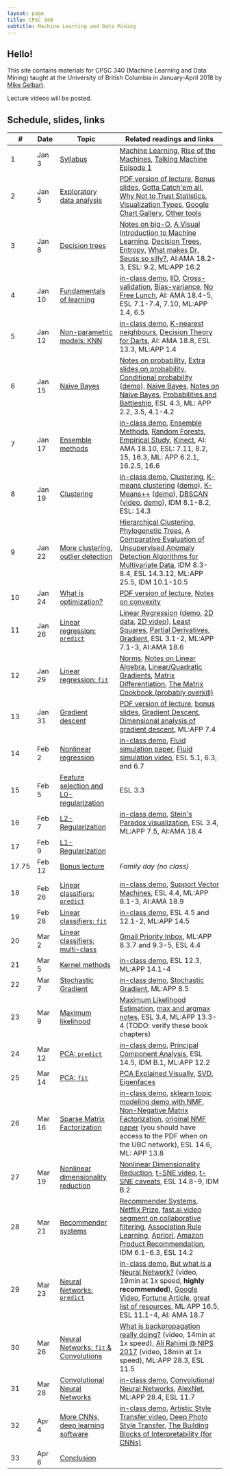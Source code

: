 ```yaml
---
layout: page
title: CPSC 340
subtitle: Machine Learning and Data Mining
---
```



## Hello!

This site contains materials for CPSC 340 (Machine Learning and Data Mining) 
taught at the University of British Columbia
in January-April 2018 by [Mike Gelbart](http://www.cs.ubc.ca/~mgelbart/). 

Lecture videos will be posted.

## Schedule, slides, links

| # | Date | Topic | Related readings and links | 
|---|--------|--------|---------------------------|
| 1 | Jan 3 | [Syllabus](lectures/L1.pdf?raw=1) | [Machine Learning](https://en.wikipedia.org/wiki/Machine_learning), [Rise of the Machines](http://www.economist.com/news/briefing/21650526-artificial-intelligence-scares-peopleexcessively-so-rise-machines), [Talking Machine Episode 1](http://www.thetalkingmachines.com/blog/2015/1/1/hello-world) |
| 2 | Jan 5 | [Exploratory data analysis](lectures/L2.ipynb) | [PDF version of lecture](lectures/L2.pdf?raw=1), [Bonus slides](lectures/L2bonus.pdf?raw=1), [Gotta Catch'em all](http://datagenetics.com/blog/april32016/index.html), [Why Not to Trust Statistics](https://mathwithbaddrawings.com/2016/07/13/why-not-to-trust-statistics/), [Visualization Types](http://guides.library.duke.edu/datavis/vis_types), [Google Chart Gallery](https://developers.google.com/chart/interactive/docs/gallery?hl=en), [Other tools](http://selection.datavisualization.ch/) |
| 3 | Jan 8 | [Decision trees](lectures/L3.pdf?raw=1)  | [Notes on big-O](https://www.cs.ubc.ca/~schmidtm/Courses/340-F15/notes_BigO.pdf), [A Visual Introduction to Machine Learning](http://www.r2d3.us/visual-intro-to-machine-learning-part-1), [Decision Trees](https://en.wikipedia.org/wiki/Decision_tree_learning), [Entropy](https://en.wikipedia.org/wiki/Entropy_(information_theory)), [What makes Dr. Seuss so silly?](https://www.washingtonpost.com/news/morning-mix/wp/2015/12/02/scientists-have-figured-out-what-makes-dr-seuss-so-silly/), AI:AMA 18.2-3, ESL: 9.2, ML:APP 16.2 | 
| 4 | Jan 10 | [Fundamentals of learning](lectures/L4.pdf?raw=1) | [in-class demo](lectures/L4demo.ipynb), [IID](https://en.wikipedia.org/wiki/Independent_and_identically_distributed_random_variables), [Cross-validation](https://en.wikipedia.org/wiki/Cross-validation_(statistics)), [Bias-variance](https://en.wikipedia.org/wiki/Bias%E2%80%93variance_tradeoff), [No Free Lunch](http://dml.cs.byu.edu/~cgc/docs/mldm_tools/Reading/LCG.pdf), AI: AMA 18.4-5, ESL 7.1-7.4, 7.10, ML:APP 1.4, 6.5 | 
| 5 | Jan 12 | [Non-parametric models: KNN](lectures/L5.pdf?raw=1) | [in-class demo](lectures/L5demo.ipynb), [K-nearest neighbours](https://en.wikipedia.org/wiki/K-nearest_neighbors_algorithm), [Decision Theory for Darts](http://www.datagenetics.com/blog/january12012/index.html), AI: AMA 18.8, ESL 13.3, ML:APP 1.4 | 
| 6 | Jan 15 | [Naive Bayes](lectures/L6.pdf?raw=1) | [Notes on probability](https://www.cs.ubc.ca/~schmidtm/Courses/340-F15/notes_probability.pdf), [Extra slides on probability](lectures/probability_notes.pdf), [Conditional probability](https://en.wikipedia.org/wiki/Conditional_probability) ([demo](http://setosa.io/ev/conditional-probability/)), [Naive Bayes](https://en.wikipedia.org/wiki/Naive_Bayes_classifier), [Notes on Naive Bayes](http://www.cs.ubc.ca/~schmidtm/Courses/540-F14/naiveBayes.pdf), [Probabilities and Battleship](http://datagenetics.com/blog/december32011/index.html), ESL 4.3, ML: APP 2.2, 3.5, 4.1-4.2 | 
| 7 | Jan 17 | [Ensemble methods](lectures/L7.pdf?raw=1) | [in-class demo](lectures/L7demo.ipynb), [Ensemble Methods](https://en.wikipedia.org/wiki/Ensemble_learning), [Random Forests](https://en.wikipedia.org/wiki/Random_forest), [Empirical Study](http://jmlr.org/papers/volume15/delgado14a/delgado14a.pdf), [Kinect](https://www.microsoft.com/en-us/research/wp-content/uploads/2016/02/BodyPartRecognition.pdf), AI: AMA 18.10, ESL: 7.11, 8.2, 15, 16.3, ML: APP 6.2.1, 16.2.5, 16.6 | 
| 8 | Jan 19 | [Clustering](lectures/L8.pdf?raw=1) | [in-class demo](lectures/L8demo.ipynb), [Clustering](https://en.wikipedia.org/wiki/Cluster_analysis), [K-means clustering](https://en.wikipedia.org/wiki/K-means_clustering) ([demo](https://www.naftaliharris.com/blog/visualizing-k-means-clustering/)), [K-Means++](http://ilpubs.stanford.edu:8090/778/1/2006-13.pdf) ([demo](https://www.youtube.com/watch?v=BIQDlmZDuf8)), [DBSCAN](https://en.wikipedia.org/wiki/DBSCAN) ([video](https://www.cs.ubc.ca/~schmidtm/Courses/340-F16/dbscan.mov), [demo](https://www.naftaliharris.com/blog/visualizing-dbscan-clustering/)), IDM 8.1-8.2, ESL: 14.3 | 
| 9 | Jan 22 | [More clustering, outlier detection](lectures/L9.pdf?raw=1) | [Hierarchical Clustering](https://en.wikipedia.org/wiki/Hierarchical_clustering), [Phylogenetic Trees](https://en.wikipedia.org/wiki/Phylogenetic_tree), [A Comparative Evaluation of Unsupervised Anomaly Detection Algorithms for Multivariate Data](http://journals.plos.org/plosone/article?id=10.1371%2Fjournal.pone.0152173), IDM 8.3-8.4, ESL 14.3.12, ML:APP 25.5, IDM 10.1-10.5  | 
| 10 | Jan 24 | [What is optimization?](lectures/L10.ipynb) | [PDF version of lecture](lectures/L10.pdf?raw=1), [Notes on convexity](lectures/L10_convexity.pdf?raw=d1) |
| 11 | Jan 26 | [Linear regression: `predict`](lectures/L11.pdf?raw=1) | [Linear Regression](http://datagenetics.com/blog/august12013/index.html) ([demo](http://setosa.io/ev/ordinary-least-squares-regression/), [2D data](linear.mp4), [2D video](linear2.mp4)), [Least Squares](https://en.wikipedia.org/wiki/Ordinary_least_squares), [Partial Derivatives](https://en.wikipedia.org/wiki/Partial_derivative), [Gradient](https://en.wikipedia.org/wiki/Gradient), ESL 3.1-2, ML:APP 7.1-3, AI:AMA 18.6 | 
| 12 | Jan 29 | [Linear regression: `fit`](lectures/L12.pdf?raw=1) | [Norms](https://en.wikipedia.org/wiki/Norm_(mathematics)), [Notes on Linear Algebra](https://www.cs.ubc.ca/~schmidtm/Documents/2009_Notes_LinearAlgebra.pdf), [Linear/Quadratic Gradients](https://www.cs.ubc.ca/~schmidtm/Courses/340-F16/linearQuadraticGradients.pdf), [Matrix Differentiation](https://atmos.washington.edu/~dennis/MatrixCalculus.pdf), [The Matrix Cookbook (probably overkill)](https://www.math.uwaterloo.ca/~hwolkowi/matrixcookbook.pdf)  |
| 13 | Jan 31 | [Gradient descent](lectures/L13.ipynb) | [PDF version of lecture](lectures/L13.pdf?raw=1), [bonus slides](lectures/L13bonus.pdf?raw=1), [Gradient Descent](https://en.wikipedia.org/wiki/Gradient_descent), [Dimensional analysis of gradient descent](http://timvieira.github.io/blog/post/2016/05/27/dimensional-analysis-of-gradient-ascent/), ML:APP 7.4 |
| 14 | Feb 2 | [Nonlinear regression](lectures/L14.pdf?raw=1) | [in-class demo](lectures/L14demo.ipynb), [Fluid simulation paper](https://www.inf.ethz.ch/personal/ladickyl/fluid_sigasia15.pdf), [Fluid simulation video](https://www.youtube.com/watch?v=kGB7Wd9CudA), ESL 5.1, 6.3, and 6.7 |  
| 15 | Feb 5 | [Feature selection and L0-regularization](lectures/L15.pdf?raw=1) | ESL 3.3 |
| 16 | Feb 7 | [L2-Regularization](lectures/L16.pdf?raw=1) | [in-class demo](lectures/L16demo.ipynb), [Stein's Paradox visualization](https://www.naftaliharris.com/blog/steinviz), ESL 3.4, ML:APP 7.5, AI:AMA 18.4 |
| 17 | Feb 9 | [L1-Regularization](lectures/L17.pdf?raw=1) | 
| 17.75  | Feb 12 | [Bonus lecture](lectures/L17_and_three_quarters.ipynb) | _Family day (no class)_ | 
| | | | |
| 18 | Feb 26 | [Linear classifiers: `predict`](lectures/L18.pdf?raw=1) | [in-class demo](lectures/L18demo.ipynb), [Support Vector Machines](https://en.wikipedia.org/wiki/Support_vector_machine), ESL 4.4, ML:APP 8.1-3, AI:AMA 18.9 | 
| 19 | Feb 28 | [Linear classifiers: `fit`](lectures/L19.pdf?raw=1) | [in-class demo](lectures/L19demo.ipynb), ESL 4.5 and 12.1-2, ML:APP 14.5 |
| 20 | Mar 2 | [Linear classifiers: multi-class](lectures/L20.pdf?raw=1) | [Gmail Priority Inbox](http://static.googleusercontent.com/media/research.google.com/en//pubs/archive/36955.pdf), ML:APP 8.3.7 and 9.3-5, ESL 4.4 |
| 21 | Mar 5 | [Kernel methods](lectures/L21.pdf?raw=1) | [in-class demo](lectures/L21demo.ipynb), ESL 12.3, ML:APP 14.1-4 
| 22 | Mar 7 | [Stochastic Gradient](lectures/L22.pdf?raw=1) | [in-class demo](lectures/L22demo.ipynb), [Stochastic Gradient](https://en.wikipedia.org/wiki/Stochastic_gradient_descent), ML:APP 8.5 |
| 23 | Mar 9 | [Maximum likelihood](lectures/L23.pdf?raw=1) | [Maximum Likelihood Estimation](https://en.wikipedia.org/wiki/Maximum_likelihood_estimation), [max and argmax notes](https://www.cs.ubc.ca/~schmidtm/Courses/540-W16/max.pdf), ESL 3.4, ML:APP 13.3-4 (TODO: verify these book chapters) 
| 24 | Mar 12 | [PCA: `predict`](lectures/L24.pdf?raw=1) | [in-class demo](lectures/L24demo.ipynb), [Principal Component Analysis](https://en.wikipedia.org/wiki/Principal_component_analysis), ESL 14.5, IDM B.1, ML:APP 12.2 | 
| 25 | Mar 14 | [PCA: `fit`](lectures/L25.pdf?raw=1) | [PCA Explained Visually](http://setosa.io/ev/principal-component-analysis), [SVD](https://en.wikipedia.org/wiki/Singular_value_decomposition), [Eigenfaces](https://en.wikipedia.org/wiki/Eigenface) |
| 26 | Mar 16 | [Sparse Matrix Factorization](lectures/L26.pdf?raw=1) | [in-class demo](lectures/L26demo.ipynb), [sklearn topic modeling demo with NMF](http://scikit-learn.org/stable/auto_examples/applications/plot_topics_extraction_with_nmf_lda.html), [Non-Negative Matrix Factorization](https://en.wikipedia.org/wiki/Non-negative_matrix_factorization), [original NMF paper](http://www.nature.com/nature/journal/v401/n6755/abs/401788a0.html) (you should have access to the PDF when on the UBC network), ESL 14.6, ML: APP 13.8 |
| 27 | Mar 19 | [Nonlinear dimensionality reduction](lectures/L27.pdf?raw=1) | [Nonlinear Dimensionality Reduction](https://en.wikipedia.org/wiki/Nonlinear_dimensionality_reduction), [t-SNE video](https://www.youtube.com/watch?v=RJVL80Gg3lA&list=UUtXKDgv1AVoG88PLl8nGXmw), [t-SNE caveats](http://distill.pub/2016/misread-tsne/), ESL 14.8-9, IDM B.2 
| 28 | Mar 21 | [Recommender systems](lectures/L28.pdf?raw=1) | [Recommender Systems](https://en.wikipedia.org/wiki/Recommender_system), [Netflix Prize](https://en.wikipedia.org/wiki/Netflix_Prize), [fast.ai video segment on collaborative filtering](https://www.youtube.com/watch?v=V2h3IOBDvrA&feature=youtu.be&t=5761), [Association Rule Learning](https://en.wikipedia.org/wiki/Association_rule_learning), [Apriori](https://en.wikipedia.org/wiki/Apriori_algorithm), [Amazon Product Recommendation](https://www.cs.umd.edu/~samir/498/Amazon-Recommendations.pdf), IDM 6.1-6.3, ESL 14.2  |
| 29 | Mar 23 | [Neural Networks: `predict`](lectures/L29.pdf?raw=1) | [in-class demo](lectures/L29demo.ipynb), [But what *is* a Neural Network?](https://www.youtube.com/watch?v=aircAruvnKk&list=PLZHQObOWTQDNU6R1_67000Dx_ZCJB-3pi) (video, 19min at 1x speed, **highly recommended**), [Google Video](https://www.youtube.com/watch?v=bHvf7Tagt18), [Fortune Article](http://fortune.com/ai-artificial-intelligence-deep-machine-learning/), [great list of resources](https://github.com/ChristosChristofidis/awesome-deep-learning), ML:APP 16.5, ESL 11.1-4, AI: AMA 18.7  
| 30 | Mar 26 | [Neural Networks: `fit` & Convolutions](lectures/L30.pdf?raw=1) | [What is backpropagation really doing?](https://www.youtube.com/watch?v=Ilg3gGewQ5U) (video, 14min at 1x speed), [Ali Rahimi @ NIPS 2017](https://youtu.be/Qi1Yry33TQE?t=3m) (video, 18min at 1x speed), ML:APP 28.3, ESL 11.5 | 
| 31 | Mar 28 | [Convolutional Neural Networks](lectures/L31.pdf?raw=1) | [in-class demo](lectures/L31demo.ipynb), [Convolutional Neural Networks](https://en.wikipedia.org/wiki/Convolutional_neural_network), [AlexNet](https://papers.nips.cc/paper/4824-imagenet-classification-with-deep-convolutional-neural-networks.pdf), ML:APP 28.4, ESL 11.7 |
| 32 | Apr 4  | [More CNNs, deep learning software](lectures/L32.pdf?raw=1)  | [in-class demo](lectures/L32demo.ipynb), [Artistic Style Transfer video](https://www.youtube.com/watch?v=Uxax5EKg0zA), [Deep Photo Style Transfer](https://github.com/luanfujun/deep-photo-styletransfer), [The Building Blocks of Interpretability (for CNNs)](https://distill.pub/2018/building-blocks/) | 
| 33 | Apr 6  | [Conclusion](lectures/L33.pdf?raw=1)  | |
